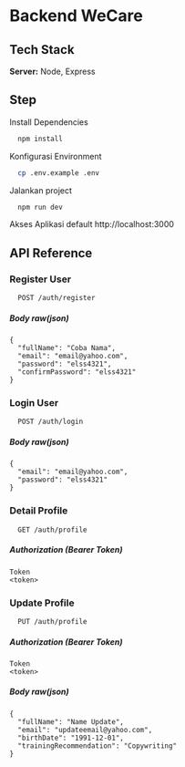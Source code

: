 
# Backend WeCare

## Tech Stack

**Server:** Node, Express

## Step 
Install Dependencies
```bash
  npm install
```
Konfigurasi Environment    
```bash
  cp .env.example .env
```
Jalankan project 
```bash
  npm run dev
```
Akses Aplikasi default http://localhost:3000


## API Reference

### Register User

```http
  POST /auth/register
```

##### Body raw(json)
```
{
  "fullName": "Coba Nama",
  "email": "email@yahoo.com",
  "password": "elss4321",
  "confirmPassword": "elss4321"
}

```

### Login User

```http
  POST /auth/login
```
##### Body raw(json)
```
{
  "email": "email@yahoo.com",
  "password": "elss4321"
}

```

### Detail Profile

```http
  GET /auth/profile
```
##### Authorization (Bearer Token)
```
Token
<token>

```

### Update Profile

```http
  PUT /auth/profile
```
##### Authorization (Bearer Token)
```
Token
<token>

```
##### Body raw(json)
```
{
  "fullName": "Name Update",
  "email": "updateemail@yahoo.com",
  "birthDate": "1991-12-01",
  "trainingRecommendation": "Copywriting"
}


```
